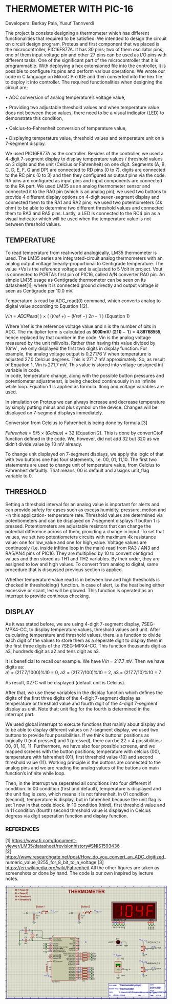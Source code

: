 # THERMOMETER WITH PIC-16

Developers: Berkay Pala, Yusuf Tanrıverdi
            
The project is consists designing a thermometer which has different functionalities that required to be satisfied. We intended to design the circuit on circuit design program, Proteus and first component that we placed is the microcontroller, PIC16F877A.  It has 30 pins; two of them oscillator pins, one of them input voltage pin and other 27 pins can be used as I/O pins with different tasks. One of the significant part of the microcontroller that it is programmable. With deploying a hex extensioned file into the controller, it is possible to configure its pins and perform various operations. We wrote our code in C language on MikroC Pro IDE and then converted into the hex file to deploy it into controller.
The required functionalities when designing the circuit are; 

•	ADC conversion of analog temperature’s voltage value, 

•	Providing two adjustable threshold values and when temperature value does not between these values, there need to be a visual indicator (LED) to demonstrate this condition, 

•	Celcius-to-Fahrenheit conversion of temperature value,

•	Displaying temperature value, threshold values and temperature unit on a 7-segment display.

We used PIC16F877A as the controller. Besides of the controller, we used a 4-digit 7-segment display to display temperature values / threshold values on 3 digits and the unit (Celcius or Fahrenheit) on one digit. Segments (A, B, C, D, E, F, G and DP) are connected to RD pins (0 to 7), digits are connected to the RC pins (0 to 3) and then they configured as output pins via the code. RA pins are configured as input pins and input components are connected to the RA part. We used LM35 as an analog thermometer sensor and connected it to the RA0 pin (which is an analog pin); we used two buttons to provide 4 different display options on 4-digit seven-segment display and connected them to the RA1 and RA2 pins; we used two potentiometers (4k ohm) to be able to determine two different threshold values and connected them to RA3 and RA5 pins. Lastly, a LED is connected to the RC4 pin as a visual indicator which will be used when the temperature value is not between threshold values.



## TEMPERATURE

To read temperature from real-world analogically, LM35 thermometer is used. The LM35 series are integrated-circuit analog thermometers with an analog output voltage linearly-proportional to Centigrade temperature. The value +Vs is the reference voltage and is adjusted to 5 Volt in project. Vout is connected to PORTA’s first pin of PIC16, called A/N converter RA0 pin.  An simple LM35 usage as Centigrade thermometer can be seen on its datasheet[1], where it is connected ground directly and output voltage is seen as  Centigrade per 10.0 mV. 
 
Temperature is read by ADC_read(0) command, which converts analog to digital value according to Equation 1[2]. 
 
𝑉𝑖𝑛 = 𝐴𝐷𝐶𝑅𝑒𝑎𝑑( ) ×  ( (𝑉𝑟𝑒𝑓 +) − (𝑉𝑟𝑒𝑓 −) 2𝑛 − 1 )    (Equation 1) 
 
 
Where Vref is the reference voltage value and n is the number of bits in ADC. The multiplier term is calculated as 𝟓𝟎𝟎𝟎𝐦𝐕/ (𝟐𝟏𝟎 − 𝟏) = 𝟒.𝟖𝟖𝟕𝟔𝟖𝟓𝟓𝟓, hence replaced by that number in the code. Vin is the analog voltage measured by the unit milivolts. Rather than having this value divided by 10mV , we only displayed the first two digits in display function.  For example, the analog voltage output is 0,27176 V when temperature is adjusted 27.0 Celcius degrees. This is 271.7 mV approximately. So, as result of Equation 1, Vin is 271.7 mV. This value is stored into voltage unsigned int variable in code.  
In code, temperature change, along with the possible button pressures and potentiometer adjustmenst, is being checked continuously in an infinite while  loop. Equation 1 is applied as formula. tlong and voltage variables are used.  

In simulation on Proteus we can always increase and decrease temperature by simply putting minus and plus symbol on the device. Changes will be displayed on 7-segment displays immediately. 

Conversion from Celcius to Fahrenheit is being done by formula [3] 
 
𝐹𝑎ℎ𝑟𝑒𝑛ℎ𝑒𝑖𝑡 = 9/5 × (𝐶𝑒𝑙𝑐𝑖𝑢𝑠) + 32  (Equation 2). 
This is done by convertCtoF function defined in the code. We, however, did not add  32 but 320 as we didn’t divide value by 10 mV already.

To change unit displayed on 7-segment displays, we apply the logic of that with two buttons one has four statements, i.e. 00, 01, 11,10. The first two statements are used to change unit of temperature value, from Celcius to Fahrenheit defaultly. That means, 00 is default and assigns unit_flag variable to 0. 

## THRESHOLD 
Setting a threshold interval for an analog value is important for alerts and can provide safety for cases such as excess humidity, pressure, motion and -in this application- temperature rate.  Threshold values are determined via potentiometers and can be displayed on 7-segment displays if button 1 is pressed. Potentiometers are adjustable resistors that can change the potential difference across of them, providing a change in input. To set that values, we set two potentiometers circuits with maximum 4k resistance value: one for low_value and one for high_value. Voltage values are continuosly (i.e. inside infitine loop in the main) read from  RA3 / AN3 and RA5/AN4 pins of PIC16. They are multiplied by 10 to convert centigrad values and then stored as TH1 and TH2 variables. By their order, they are assigned to low and high values. To convert from analog to digital, same procedure that is discussed previous section is applied.  


Whether temperature value read is in between low and high thresholds is checked in thresholding() function. In case of alert, i.e the heat being either excessive or scant, led will be glowed.  This function is operated as an interrupt to provide continous checking. 

## DISPLAY 

As it was stated before, we are using 4-digit 7-segment display, 7SEG-MPX4-CC, to display temperature values, threshold values and unit. After calculating temperature and threshold values, there is a function to divide each digit of the values to store them as a seperate digit to display them in the first three digits of the 7SEG-MPX4-CC. This function thousands digit as a3, hundreds digit as a2 and tens digit as a3.  
 
It is beneficial to recall our example. We have 𝑉𝑖𝑛 = 217.7 𝑚𝑉. Then we have digits as:                     
𝑎1 = (217.7/1000)%10 = 0, 
𝑎2 = (217.7/100)%10 = 2, 
𝑎3 = (217.7/10)%10 = 7. 

As result, 027C will be displayed (default unit is Celcius).  
 
After that, we use these variables in the display function which defines  the digits of the first three digits of the 4-digit 7-segment display as temperature or threshold value and fourth digit of the 4-digit 7-segment display as unit. Note that; unit flag for the fourth is determined in the interrupt part.
 
We used global interrupt to execute functions that mainly about display and to be able to display different values on 7-segment display, we used two buttons to provide four possibilities. If we think buttons’ positions as logically 0 (not pressed) and 1 (pressed), there can be 22  = 4 possibilities: 00, 01, 10, 11. Furthermore, we have also four possible screens, and we mapped screens with the button positions; temperature with celcius (00), temperature with fahrenheit (01), first threshold value (10) and second threshold value (11). Working principle is the buttons are connected to the analog pins and we are reading the analog values of the buttons on main function’s infinite while loop.
 
Then, in the interrupt we seperated all conditions into four different if condition. In 00 condition (first and default), temperature is displayed and the unit flag is zero, which means it is not fahrenheit. In 01 condition (second), temperature is display, but in fahrenheit because the unit flag is set 1 now in that code block.  In 10 condition (third), first threshold value and in 11 condition (fourth) second threshold value is displayed in Celcius degress via digit seperation function and display function. 
 
 

### REFERENCES 

[1] https://www.ti.com/document-viewer/LM35/datasheet/revisionhistory#SNIS1593436  
[2] https://www.researchgate.net/post/How_do_you_convert_an_ADC_digitized_ numeric_value_0255_for_8_bit_to_a_voltage 
[3] https://en.wikipedia.org/wiki/Fahrenheit
All the other figures are taken as screenshots or done by hand. The code is our own inspired by lecture notes.

![alt text](https://github.com/yusuftengriverdi/thermometer-with-PIC16/blob/main/Circuit.png?raw=true)
